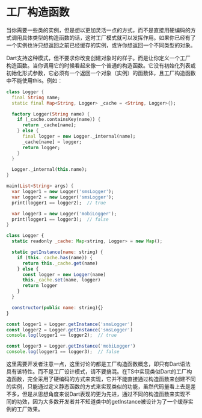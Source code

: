 # 工厂构造函数

当你需要一些类的实例，但是想以更加灵活一点的方式，而不是直接用硬编码的方式调用具体类型的构造函数的话，这时工厂模式就可以发挥作用。如果你已经有了一个实例也许只想返回之前已经缓存的实例，或许你想返回一个不同类型的对象。     

Dart支持这种模式，但不要求你改变创建对象时的样子。而是让你定义一个工厂构造函数。当你调用它的时候看起来像一个普通的构造函数。它没有初始化列表或初始化形式参数，它必须有一个返回一个对象（实例）的函数体，且工厂构造函数中不能使用this。例如：      

<!--sec data-title="Dart" data-id="section1" data-show=true ces-->
```dart
class Logger {
  final String name;
  static final Map<String, Logger> _cache = <String, Logger>{};

  factory Logger(String name) {
    if (_cache.containsKey(name)) {
      return _cache[name];
    } else {
      final logger = new Logger._internal(name);
      _cache[name] = logger;
      return logger;
    }
  }

  Logger._internal(this.name);
}

main(List<String> args) {
  var logger1 = new Logger('smsLogger');
  var logger2 = new Logger('smsLogger');
  print(logger1 == logger2);  // true

  var logger3 = new Logger('mobiLogger');
  print(logger1 == logger3);  // false
}
```
<!--endsec-->

<!--sec data-title="TypeScript" data-id="section2" data-show=true data-collapse=false ces-->
```javascript
class Logger {
  static readonly _cache: Map<string, Logger> = new Map();

  static getInstance(name: string) {
    if (this._cache.has(name)) {
      return this._cache.get(name)
    } else {
      const logger = new Logger(name)
      this._cache.set(name, logger)
      return logger
    }
  }

  constructor(public name: string){}
}

const logger1 = Logger.getInstance('smsLogger')
const logger2 = Logger.getInstance('smsLogger')
console.log(logger1 == logger2);  // true

const logger3 = Logger.getInstance('mobiLogger')
console.log(logger1 == logger3);  // false
```
<!--endsec-->

这里需要开发者注意一点，这里讨论的都是工厂构造函数概念，即只有Dart语法具有该特性。而不是工厂设计模式，请不要搞混。在TS中实现类似Dart的工厂构造函数，完全采用了硬编码的方式来实现，它并不能直接通过构造函数来创建不同的实例，只能通过定义静态函数的方式来实现类似的功能，虽然代码量看上去是差不多，但是从思想角度来说Dart表现的更为先进，通过不同的构造函数来实现不同的功效，因为大多数开发者并不知道类中的getInstance被设计为了一个缓存实例的工厂效果。     
